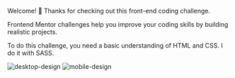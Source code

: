 Welcome! 👋
Thanks for checking out this front-end coding challenge.

Frontend Mentor challenges help you improve your coding skills by building realistic projects.

To do this challenge, you need a basic understanding of HTML and CSS. I do it with SASS.


![desktop-design](https://user-images.githubusercontent.com/41525219/127805222-b28bb8ff-2dba-4e2f-889d-fe2ae5340d7a.jpg)
![mobile-design](https://user-images.githubusercontent.com/41525219/127805226-d3a28025-bce9-40ca-990c-b600a074c5ed.jpg) 
